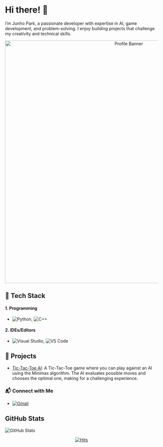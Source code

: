 # Hi there! 👋
I’m Junho Park, a passionate developer with expertise in AI, game development, and problem-solving. I enjoy building projects that challenge my creativity and technical skills. 

<div align="center">
  <img src="https://your-image-url.com/banner.png" alt="Profile Banner" width="800"/>
</div>

## 🚀 Tech Stack
#### 1. Programming
- ![Python](https://img.shields.io/badge/-Python-3776AB?logo=python&logoColor=white), ![C++](https://img.shields.io/badge/-C%2B%2B-00599C?logo=c%2B%2B&logoColor=white)

#### 2. IDEs/Editors
- ![Visual Studio](https://img.shields.io/badge/-Visual%20Studio-5C2D91?logo=visualstudio&logoColor=white), ![VS Code](https://img.shields.io/badge/-VS%20Code-0078D7?logo=visualstudiocode&logoColor=white)

## 🧩 Projects
- [Tic-Tac-Toe AI](https://github.com/fcburf/Tic-Tac-Toe): A Tic-Tac-Toe game where you can play against an AI using the Minimax algorithm. The AI evaluates possible moves and chooses the optimal one, making for a challenging experience.

### 📬 Connect with Me
- [![Gmail](https://img.shields.io/badge/-Gmail-red?logo=gmail&logoColor=white)](mailto:spjunho0@gmail.com)

## GitHub Stats  
![GitHub Stats](https://github-readme-stats.vercel.app/api?username=yourusername&show_icons=true&theme=radical)


<div align=center>

[![Hits](https://hits.seeyoufarm.com/api/count/incr/badge.svg?url=https%3A%2F%2Fgithub.com%2Ffcburf%2Ffcburf&count_bg=%2379C83D&title_bg=%23555555&icon=&icon_color=%23F83939&title=hits&edge_flat=false)](https://hits.seeyoufarm.com)

</div>


